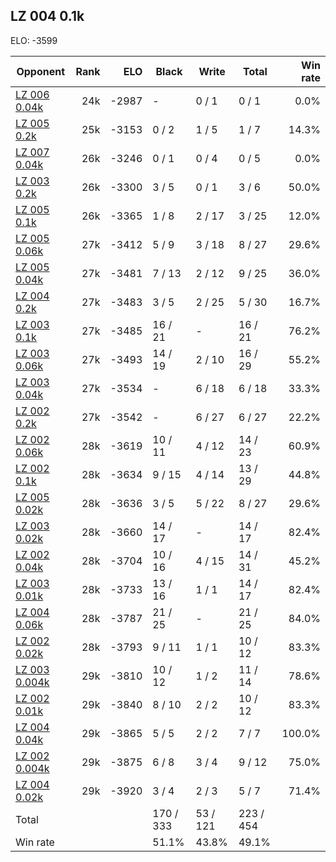 ## LZ 004 0.1k ##

ELO: -3599

Opponent | Rank | ELO | Black | Write | Total | Win rate
---------|-----:|----:|-------|-------|-------|-------:
[LZ 006 0.04k](LZ%20006%200.04k.md) | 24k | -2987 | - | 0 / 1 | 0 / 1 | 0.0%
[LZ 005 0.2k](LZ%20005%200.2k.md) | 25k | -3153 | 0 / 2 | 1 / 5 | 1 / 7 | 14.3%
[LZ 007 0.04k](LZ%20007%200.04k.md) | 26k | -3246 | 0 / 1 | 0 / 4 | 0 / 5 | 0.0%
[LZ 003 0.2k](LZ%20003%200.2k.md) | 26k | -3300 | 3 / 5 | 0 / 1 | 3 / 6 | 50.0%
[LZ 005 0.1k](LZ%20005%200.1k.md) | 26k | -3365 | 1 / 8 | 2 / 17 | 3 / 25 | 12.0%
[LZ 005 0.06k](LZ%20005%200.06k.md) | 27k | -3412 | 5 / 9 | 3 / 18 | 8 / 27 | 29.6%
[LZ 005 0.04k](LZ%20005%200.04k.md) | 27k | -3481 | 7 / 13 | 2 / 12 | 9 / 25 | 36.0%
[LZ 004 0.2k](LZ%20004%200.2k.md) | 27k | -3483 | 3 / 5 | 2 / 25 | 5 / 30 | 16.7%
[LZ 003 0.1k](LZ%20003%200.1k.md) | 27k | -3485 | 16 / 21 | - | 16 / 21 | 76.2%
[LZ 003 0.06k](LZ%20003%200.06k.md) | 27k | -3493 | 14 / 19 | 2 / 10 | 16 / 29 | 55.2%
[LZ 003 0.04k](LZ%20003%200.04k.md) | 27k | -3534 | - | 6 / 18 | 6 / 18 | 33.3%
[LZ 002 0.2k](LZ%20002%200.2k.md) | 27k | -3542 | - | 6 / 27 | 6 / 27 | 22.2%
[LZ 002 0.06k](LZ%20002%200.06k.md) | 28k | -3619 | 10 / 11 | 4 / 12 | 14 / 23 | 60.9%
[LZ 002 0.1k](LZ%20002%200.1k.md) | 28k | -3634 | 9 / 15 | 4 / 14 | 13 / 29 | 44.8%
[LZ 005 0.02k](LZ%20005%200.02k.md) | 28k | -3636 | 3 / 5 | 5 / 22 | 8 / 27 | 29.6%
[LZ 003 0.02k](LZ%20003%200.02k.md) | 28k | -3660 | 14 / 17 | - | 14 / 17 | 82.4%
[LZ 002 0.04k](LZ%20002%200.04k.md) | 28k | -3704 | 10 / 16 | 4 / 15 | 14 / 31 | 45.2%
[LZ 003 0.01k](LZ%20003%200.01k.md) | 28k | -3733 | 13 / 16 | 1 / 1 | 14 / 17 | 82.4%
[LZ 004 0.06k](LZ%20004%200.06k.md) | 28k | -3787 | 21 / 25 | - | 21 / 25 | 84.0%
[LZ 002 0.02k](LZ%20002%200.02k.md) | 28k | -3793 | 9 / 11 | 1 / 1 | 10 / 12 | 83.3%
[LZ 003 0.004k](LZ%20003%200.004k.md) | 29k | -3810 | 10 / 12 | 1 / 2 | 11 / 14 | 78.6%
[LZ 002 0.01k](LZ%20002%200.01k.md) | 29k | -3840 | 8 / 10 | 2 / 2 | 10 / 12 | 83.3%
[LZ 004 0.04k](LZ%20004%200.04k.md) | 29k | -3865 | 5 / 5 | 2 / 2 | 7 / 7 | 100.0%
[LZ 002 0.004k](LZ%20002%200.004k.md) | 29k | -3875 | 6 / 8 | 3 / 4 | 9 / 12 | 75.0%
[LZ 004 0.02k](LZ%20004%200.02k.md) | 29k | -3920 | 3 / 4 | 2 / 3 | 5 / 7 | 71.4%
Total | | | 170 / 333 | 53 / 121 | 223 / 454 | 
Win rate| | | 51.1% | 43.8% | 49.1% | 
